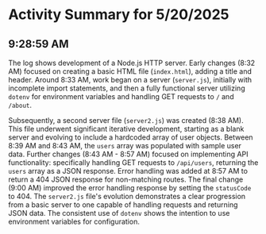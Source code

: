 # Activity Summary for 5/20/2025

## 9:28:59 AM
The log shows development of a Node.js HTTP server.  Early changes (8:32 AM) focused on creating a basic HTML file (`index.html`), adding a title and header.  Around 8:33 AM, work began on a server (`server.js`), initially with incomplete import statements, and then a fully functional server utilizing `dotenv` for environment variables and handling GET requests to `/` and `/about`.

Subsequently, a second server file (`server2.js`) was created (8:38 AM). This file underwent significant iterative development, starting as a blank server and evolving to include a hardcoded array of user objects.  Between 8:39 AM and 8:43 AM, the `users` array was populated with sample user data.  Further changes (8:43 AM - 8:57 AM) focused on implementing API functionality: specifically handling GET requests to `/api/users`, returning the `users` array as a JSON response. Error handling was added at 8:57 AM to return a 404 JSON response for non-matching routes. The final change (9:00 AM) improved the error handling response by setting the `statusCode` to 404.  The `server2.js` file's evolution demonstrates a clear progression from a basic server to one capable of handling requests and returning JSON data.  The consistent use of `dotenv` shows the intention to use environment variables for configuration.
